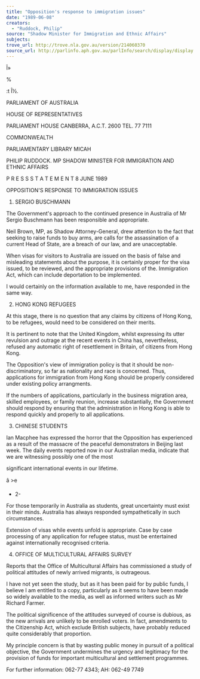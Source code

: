 ```yaml
---
title: "Opposition's response to immigration issues"
date: "1989-06-08"
creators:
  - "Ruddock, Philip"
source: "Shadow Minister for Immigration and Ethnic Affairs"
subjects:
trove_url: http://trove.nla.gov.au/version/214060370
source_url: http://parlinfo.aph.gov.au/parlInfo/search/display/display.w3p;query=Id%3A%22media/pressrel/HPR08018480%22
---
```


 Î» 

 %

 :t Î½. 

 PARLIAMENT OF AUSTRALIA 

 HOUSE OF REPRESENTATIVES

 PARLIAMENT HOUSE  CANBERRA, A.C.T. 2600  TEL. 77 7111

 COMMONWEALTH

 PARLIAMENTARY LIBRARY  MICAH 

 PHILIP RUDDOCK. MP  SHADOW MINISTER FOR IMMIGRATION AND ETHNIC AFFAIRS

 P R E S S  S T A T E M E N T 8 JUNE 1989

 OPPOSITION'S RESPONSE TO IMMIGRATION ISSUES

 1) SERGIO BUSCHMANN

 The Government's approach to the continued presence in Australia of Mr  Sergio Buschmann has been responsible and appropriate.

 Neil Brown, MP, as Shadow Attorney-General, drew attention to the fact  that seeking to raise funds to buy arms, are calls for the  assassination of a current Head of State, are a breach of our law, and  are unacceptable.

 When visas for visitors to Australia are issued on the basis of false  and misleading statements about the purpose, it is certainly proper  for the visa issued, to be reviewed, and the appropriate provisions of  the. Immigration Act, which can include deportation to be implemented.

 I would certainly on the information available to me, have responded  in the same way.

 2) HONG KONG REFUGEES

 At this stage, there is no question that any claims by citizens of  Hong Kong, to be refugees, would need to be considered on their  merits.

 It is pertinent to note that the United Kingdom, whilst expressing its  utter revulsion and outrage at the recent events in China has,   nevertheless, refused any automatic right of resettlement in Britain,  of citizens from Hong Kong.

 The Opposition's view of immigration policy is that it should be  non-discriminatory, so far as nationality and race is concerned. Thus, applications for immigration from Hong Kong should be properly  considered under existing policy arrangments.

 If the numbers of applications, particularly in the business migration  area, skilled employees, or family reunion, increase substantially,  the Government should respond by ensuring that the administration in  Hong Kong is able to respond quickly and properly to all applications.

 3) CHINESE STUDENTS

 Ian Macphee has expressed the horror that the Opposition has  experienced as a result of the massacre of the peaceful demonstrators  in Beijing last week. The daily events reported now in our Australian  media, indicate that we are witnessing possibly one of the most 

 significant international events in our lifetime.

 >

 â >e

 - 2-

 For those temporarily in Australia as students, great uncertainty must  exist in their minds.  Australia has always responded sympathetically  in such circumstances.

 Extension of visas while events unfold is appropriate. Case by case  processing of any application for refugee status, must be entertained  against internationally recognised criteria.

 4) OFFICE OF MULTICULTURAL AFFAIRS SURVEY

 Reports that the Office of Multicultural Affairs has commissioned a  study of political attitudes of newly arrived migrants, is outrageous.

 I have not yet seen the study, but as it has been paid for by public  funds, I believe I am entitled to a copy, particularly as it seems to  have been made so widely available to the media, as well as informed  writers such as Mr Richard Farmer.

 The political significence of the attitudes surveyed of course is  dubious, as the new arrivals are unlikely to be enrolled voters. In  fact, amendments to the Citizenship Act, which exclude British  subjects, have probably reduced quite considerably that proportion.

 My principle concern is that by wasting public money in pursuit of a  political objective, the Government undermines the urgency and  legitimacy for the provision of funds for important multicultural and  settlement programmes.

 For further information: 062-77 4343; AH: 062-49 7749


